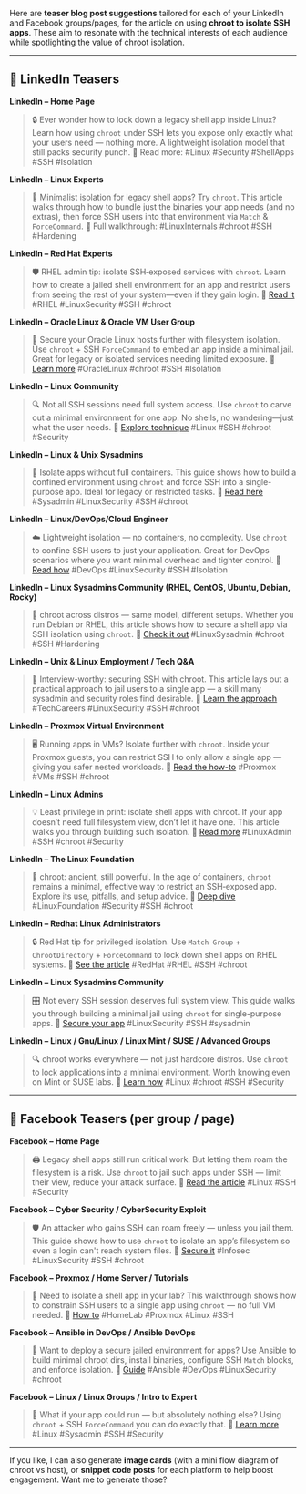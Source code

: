 Here are **teaser blog post suggestions** tailored for each of your LinkedIn and Facebook groups/pages, for the article on using **chroot to isolate SSH apps**. These aim to resonate with the technical interests of each audience while spotlighting the value of chroot isolation.

---

## 🔹 LinkedIn Teasers

**LinkedIn – Home Page**

> 🔒 Ever wonder how to lock down a legacy shell app inside Linux?
> Learn how using `chroot` under SSH lets you expose only exactly what your users need — nothing more. A lightweight isolation model that still packs security punch.
> 📖 Read more: <link>
> #Linux #Security #ShellApps #SSH #Isolation

**LinkedIn – Linux Experts**

> 🧱 Minimalist isolation for legacy shell apps? Try `chroot`.
> This article walks through how to bundle just the binaries your app needs (and no extras), then force SSH users into that environment via `Match` & `ForceCommand`.
> 📘 Full walkthrough: <link>
> #LinuxInternals #chroot #SSH #Hardening

**LinkedIn – Red Hat Experts**

> 🛡️ RHEL admin tip: isolate SSH‑exposed services with `chroot`.
> Learn how to create a jailed shell environment for an app and restrict users from seeing the rest of your system—even if they gain login.
> 🔗 [Read it](link)
> #RHEL #LinuxSecurity #SSH #chroot

**LinkedIn – Oracle Linux & Oracle VM User Group**

> 🔐 Secure your Oracle Linux hosts further with filesystem isolation.
> Use `chroot` + SSH `ForceCommand` to embed an app inside a minimal jail. Great for legacy or isolated services needing limited exposure.
> 📖 [Learn more](link)
> #OracleLinux #chroot #SSH #Isolation

**LinkedIn – Linux Community**

> 🔍 Not all SSH sessions need full system access.
> Use `chroot` to carve out a minimal environment for one app. No shells, no wandering—just what the user needs.
> 📘 [Explore technique](link)
> #Linux #SSH #chroot #Security

**LinkedIn – Linux & Unix Sysadmins**

> 🧰 Isolate apps without full containers.
> This guide shows how to build a confined environment using `chroot` and force SSH into a single-purpose app. Ideal for legacy or restricted tasks.
> 🔗 [Read here](link)
> #Sysadmin #LinuxSecurity #SSH #chroot

**LinkedIn – Linux/DevOps/Cloud Engineer**

> ☁️ Lightweight isolation — no containers, no complexity.
> Use `chroot` to confine SSH users to just your application. Great for DevOps scenarios where you want minimal overhead and tighter control.
> 📖 [Read how](link)
> #DevOps #LinuxSecurity #SSH #Isolation

**LinkedIn – Linux Sysadmins Community (RHEL, CentOS, Ubuntu, Debian, Rocky)**

> 🔐 chroot across distros — same model, different setups.
> Whether you run Debian or RHEL, this article shows how to secure a shell app via SSH isolation using `chroot`.
> 📘 [Check it out](link)
> #LinuxSysadmin #chroot #SSH #Hardening

**LinkedIn – Unix & Linux Employment / Tech Q&A**

> 🎯 Interview-worthy: securing SSH with chroot.
> This article lays out a practical approach to jail users to a single app — a skill many sysadmin and security roles find desirable.
> 🔗 [Learn the approach](link)
> #TechCareers #LinuxSecurity #SSH #chroot

**LinkedIn – Proxmox Virtual Environment**

> 🖥️ Running apps in VMs? Isolate further with `chroot`.
> Inside your Proxmox guests, you can restrict SSH to only allow a single app — giving you safer nested workloads.
> 📘 [Read the how-to](link)
> #Proxmox #VMs #SSH #chroot

**LinkedIn – Linux Admins**

> 💡 Least privilege in print: isolate shell apps with chroot.
> If your app doesn’t need full filesystem view, don’t let it have one. This article walks you through building such isolation.
> 🔗 [Read more](link)
> #LinuxAdmin #SSH #chroot #Security

**LinkedIn – The Linux Foundation**

> 📜 chroot: ancient, still powerful.
> In the age of containers, `chroot` remains a minimal, effective way to restrict an SSH‑exposed app. Explore its use, pitfalls, and setup advice.
> 📘 [Deep dive](link)
> #LinuxFoundation #Security #SSH #chroot

**LinkedIn – Redhat Linux Administrators**

> 🔒 Red Hat tip for privileged isolation.
> Use `Match Group` + `ChrootDirectory` + `ForceCommand` to lock down shell apps on RHEL systems.
> 📗 [See the article](link)
> #RedHat #RHEL #SSH #chroot

**LinkedIn – Linux Sysadmins Community**

> 🎛️ Not every SSH session deserves full system view.
> This guide walks you through building a minimal jail using `chroot` for single-purpose apps.
> 🔗 [Secure your app](link)
> #LinuxSecurity #SSH #sysadmin

**LinkedIn – Linux / Gnu/Linux / Linux Mint / SUSE / Advanced Groups**

> 🔍 chroot works everywhere — not just hardcore distros.
> Use `chroot` to lock applications into a minimal environment. Worth knowing even on Mint or SUSE labs.
> 📘 [Learn how](link)
> #Linux #chroot #SSH #Security

---

## 📘 Facebook Teasers (per group / page)

**Facebook – Home Page**

> 🖨️ Legacy shell apps still run critical work. But letting them roam the filesystem is a risk.
> Use `chroot` to jail such apps under SSH — limit their view, reduce your attack surface.
> 🔗 [Read the article](link)
> #Linux #SSH #Security

**Facebook – Cyber Security / CyberSecurity Exploit**

> 🛡️ An attacker who gains SSH can roam freely — unless you jail them.
> This guide shows how to use `chroot` to isolate an app’s filesystem so even a login can't reach system files.
> 🔗 [Secure it](link)
> #Infosec #LinuxSecurity #SSH #chroot

**Facebook – Proxmox / Home Server / Tutorials**

> 🧰 Need to isolate a shell app in your lab?
> This walkthrough shows how to constrain SSH users to a single app using `chroot` — no full VM needed.
> 🔗 [How to](link)
> #HomeLab #Proxmox #Linux #SSH

**Facebook – Ansible in DevOps / Ansible DevOps**

> 🤖 Want to deploy a secure jailed environment for apps?
> Use Ansible to build minimal chroot dirs, install binaries, configure SSH `Match` blocks, and enforce isolation.
> 🔗 [Guide](link)
> #Ansible #DevOps #LinuxSecurity #chroot

**Facebook – Linux / Linux Groups / Intro to Expert**

> 🔐 What if your app could run — but absolutely nothing else?
> Using `chroot` + SSH `ForceCommand` you can do exactly that.
> 🔗 [Learn more](link)
> #Linux #Sysadmin #SSH #Security

---

If you like, I can also generate **image cards** (with a mini flow diagram of chroot vs host), or **snippet code posts** for each platform to help boost engagement. Want me to generate those?
